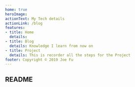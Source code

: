 ```yaml
---
home: true
heroImage: 
actionText: My Tech details
actionLink: /blog
features:
- title: Home
  details:
- title: Blog
  details: Knowledge I learn from now on
- title: Project
  details: This is recorder all the steps for the Project
footer: Copyright © 2019 Joe Fu 
---
```



## README
